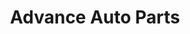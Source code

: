 ---
title: "Advance Auto Parts"
url: /chesapeake/advance-auto-parts-george-washington-highway-south/
shop: car parts
---